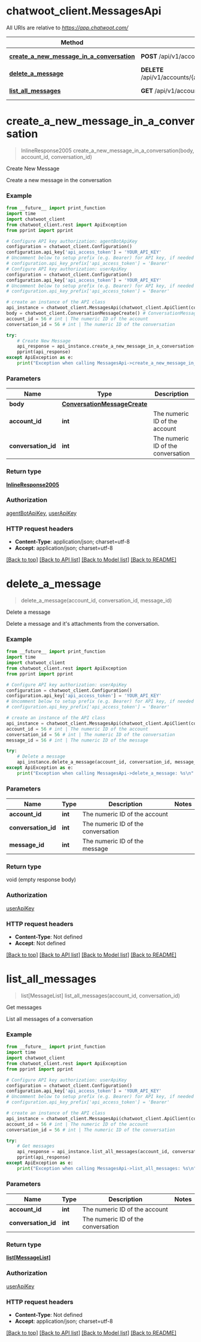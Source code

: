 # chatwoot_client.MessagesApi

All URIs are relative to *https://app.chatwoot.com/*

Method | HTTP request | Description
------------- | ------------- | -------------
[**create_a_new_message_in_a_conversation**](MessagesApi.md#create_a_new_message_in_a_conversation) | **POST** /api/v1/accounts/{account_id}/conversations/{conversation_id}/messages | Create New Message
[**delete_a_message**](MessagesApi.md#delete_a_message) | **DELETE** /api/v1/accounts/{account_id}/conversations/{conversation_id}/messages/{message_id} | Delete a message
[**list_all_messages**](MessagesApi.md#list_all_messages) | **GET** /api/v1/accounts/{account_id}/conversations/{conversation_id}/messages | Get messages

# **create_a_new_message_in_a_conversation**
> InlineResponse2005 create_a_new_message_in_a_conversation(body, account_id, conversation_id)

Create New Message

Create a new message in the conversation

### Example
```python
from __future__ import print_function
import time
import chatwoot_client
from chatwoot_client.rest import ApiException
from pprint import pprint

# Configure API key authorization: agentBotApiKey
configuration = chatwoot_client.Configuration()
configuration.api_key['api_access_token'] = 'YOUR_API_KEY'
# Uncomment below to setup prefix (e.g. Bearer) for API key, if needed
# configuration.api_key_prefix['api_access_token'] = 'Bearer'
# Configure API key authorization: userApiKey
configuration = chatwoot_client.Configuration()
configuration.api_key['api_access_token'] = 'YOUR_API_KEY'
# Uncomment below to setup prefix (e.g. Bearer) for API key, if needed
# configuration.api_key_prefix['api_access_token'] = 'Bearer'

# create an instance of the API class
api_instance = chatwoot_client.MessagesApi(chatwoot_client.ApiClient(configuration))
body = chatwoot_client.ConversationMessageCreate() # ConversationMessageCreate | 
account_id = 56 # int | The numeric ID of the account
conversation_id = 56 # int | The numeric ID of the conversation

try:
    # Create New Message
    api_response = api_instance.create_a_new_message_in_a_conversation(body, account_id, conversation_id)
    pprint(api_response)
except ApiException as e:
    print("Exception when calling MessagesApi->create_a_new_message_in_a_conversation: %s\n" % e)
```

### Parameters

Name | Type | Description  | Notes
------------- | ------------- | ------------- | -------------
 **body** | [**ConversationMessageCreate**](ConversationMessageCreate.md)|  | 
 **account_id** | **int**| The numeric ID of the account | 
 **conversation_id** | **int**| The numeric ID of the conversation | 

### Return type

[**InlineResponse2005**](InlineResponse2005.md)

### Authorization

[agentBotApiKey](../README.md#agentBotApiKey), [userApiKey](../README.md#userApiKey)

### HTTP request headers

 - **Content-Type**: application/json; charset=utf-8
 - **Accept**: application/json; charset=utf-8

[[Back to top]](#) [[Back to API list]](../README.md#documentation-for-api-endpoints) [[Back to Model list]](../README.md#documentation-for-models) [[Back to README]](../README.md)

# **delete_a_message**
> delete_a_message(account_id, conversation_id, message_id)

Delete a message

Delete a message and it's attachments from the conversation.

### Example
```python
from __future__ import print_function
import time
import chatwoot_client
from chatwoot_client.rest import ApiException
from pprint import pprint

# Configure API key authorization: userApiKey
configuration = chatwoot_client.Configuration()
configuration.api_key['api_access_token'] = 'YOUR_API_KEY'
# Uncomment below to setup prefix (e.g. Bearer) for API key, if needed
# configuration.api_key_prefix['api_access_token'] = 'Bearer'

# create an instance of the API class
api_instance = chatwoot_client.MessagesApi(chatwoot_client.ApiClient(configuration))
account_id = 56 # int | The numeric ID of the account
conversation_id = 56 # int | The numeric ID of the conversation
message_id = 56 # int | The numeric ID of the message

try:
    # Delete a message
    api_instance.delete_a_message(account_id, conversation_id, message_id)
except ApiException as e:
    print("Exception when calling MessagesApi->delete_a_message: %s\n" % e)
```

### Parameters

Name | Type | Description  | Notes
------------- | ------------- | ------------- | -------------
 **account_id** | **int**| The numeric ID of the account | 
 **conversation_id** | **int**| The numeric ID of the conversation | 
 **message_id** | **int**| The numeric ID of the message | 

### Return type

void (empty response body)

### Authorization

[userApiKey](../README.md#userApiKey)

### HTTP request headers

 - **Content-Type**: Not defined
 - **Accept**: Not defined

[[Back to top]](#) [[Back to API list]](../README.md#documentation-for-api-endpoints) [[Back to Model list]](../README.md#documentation-for-models) [[Back to README]](../README.md)

# **list_all_messages**
> list[MessageList] list_all_messages(account_id, conversation_id)

Get messages

List all messages of a conversation

### Example
```python
from __future__ import print_function
import time
import chatwoot_client
from chatwoot_client.rest import ApiException
from pprint import pprint

# Configure API key authorization: userApiKey
configuration = chatwoot_client.Configuration()
configuration.api_key['api_access_token'] = 'YOUR_API_KEY'
# Uncomment below to setup prefix (e.g. Bearer) for API key, if needed
# configuration.api_key_prefix['api_access_token'] = 'Bearer'

# create an instance of the API class
api_instance = chatwoot_client.MessagesApi(chatwoot_client.ApiClient(configuration))
account_id = 56 # int | The numeric ID of the account
conversation_id = 56 # int | The numeric ID of the conversation

try:
    # Get messages
    api_response = api_instance.list_all_messages(account_id, conversation_id)
    pprint(api_response)
except ApiException as e:
    print("Exception when calling MessagesApi->list_all_messages: %s\n" % e)
```

### Parameters

Name | Type | Description  | Notes
------------- | ------------- | ------------- | -------------
 **account_id** | **int**| The numeric ID of the account | 
 **conversation_id** | **int**| The numeric ID of the conversation | 

### Return type

[**list[MessageList]**](MessageList.md)

### Authorization

[userApiKey](../README.md#userApiKey)

### HTTP request headers

 - **Content-Type**: Not defined
 - **Accept**: application/json; charset=utf-8

[[Back to top]](#) [[Back to API list]](../README.md#documentation-for-api-endpoints) [[Back to Model list]](../README.md#documentation-for-models) [[Back to README]](../README.md)

